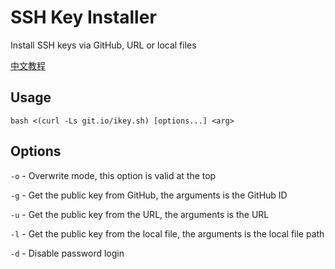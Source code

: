 # SSH Key Installer

Install SSH keys via GitHub, URL or local files

[中文教程](https://p3terx.com/archives/ssh-key-installer.html)

## Usage

```
bash <(curl -Ls git.io/ikey.sh) [options...] <arg>
```

## Options

`-o` - Overwrite mode, this option is valid at the top

`-g` - Get the public key from GitHub, the arguments is the GitHub ID

`-u` - Get the public key from the URL, the arguments is the URL

`-l` - Get the public key from the local file, the arguments is the local file path

`-d` - Disable password login
